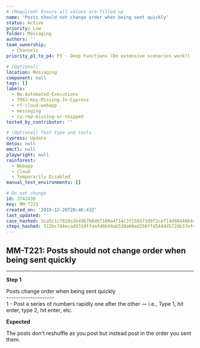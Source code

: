```yaml
---
# (Required) Ensure all values are filled up
name: 'Posts should not change order when being sent quickly'
status: Active
priority: Low
folder: Messaging
authors: ''
team_ownership:
  - Channels
priority_p1_to_p4: P3 - Deep Functions (Do extensive scenarios work?)

# (Optional)
location: Messaging
component: null
tags: []
labels:
  - No-Automated-Executions
  - TM4J-Key-Missing-In-Cypress
  - rf-cloud-webapp
  - messaging
  - cy-rep-missing-or-skipped
tested_by_contributor: ''

# (Optional) Test type and tools
cypress: Update
detox: null
mmctl: null
playwright: null
rainforest:
  - Webapp
  - Cloud
  - Temporarily Disabled
manual_test_environments: []

# Do not change
id: 3742430
key: MM-T221
created_on: '2019-12-20T20:46:43Z'
last_updated: ''
case_hashed: 3ca5c1c7020a3b4967b8d07109a4f14c3f259373d9f2cef14d984406445d319b5563bace7690e873d04aa68c98361096
steps_hashed: 512bc744ecad9319ffaafd0b99ab530a00ed256ffd5444d5729b37efc8a15770b8e39833f512c31063b7aeae2a92c136
---
```


<!-- (Auto-generated) Based on frontmatter's "key" and "name" -->

## MM-T221: Posts should not change order when being sent quickly

---

**Step 1**

Posts change order when being sent quickly\
\--------------------\
1 - Post a series of numbers rapidly one after the other — i.e., Type 1, hit enter, type 2, hit enter, etc.

**Expected**

The posts don't reshuffle as you post but instead post in the order you sent them.
